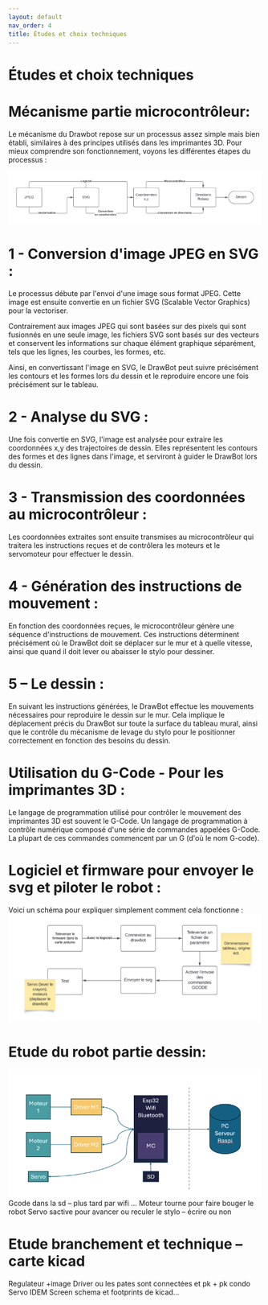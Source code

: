 ```yaml
---
layout: default
nav_order: 4
title: Études et choix techniques
---
```


# Études et choix techniques

# Mécanisme partie microcontrôleur:
Le mécanisme du Drawbot repose sur un processus assez simple mais bien établi,
similaires à des principes utilisés dans les imprimantes 3D. Pour mieux comprendre
son fonctionnement, voyons les différentes étapes du processus :

![etudes](images/etudes.png)

# 1 - Conversion d'image JPEG en SVG :
Le processus débute par l'envoi d'une image sous format JPEG. Cette image
est ensuite convertie en un fichier SVG (Scalable Vector Graphics) pour la
vectoriser.

Contrairement aux images JPEG qui sont basées sur des pixels qui sont
fusionnés en une seule image, les fichiers SVG sont basés sur des vecteurs et
conservent les informations sur chaque élément graphique séparément, tels
que les lignes, les courbes, les formes, etc.

Ainsi, en convertissant l'image en SVG, le DrawBot peut suivre précisément
les contours et les formes lors du dessin et le reproduire encore une fois
précisément sur le tableau.


# 2 - Analyse du SVG :
Une fois convertie en SVG, l'image est analysée pour extraire les coordonnées
x,y des trajectoires de dessin. Elles représentent les contours des formes et
des lignes dans l'image, et serviront à guider le DrawBot lors du dessin.


# 3 - Transmission des coordonnées au microcontrôleur :
Les coordonnées extraites sont ensuite transmises au microcontrôleur qui
traitera les instructions reçues et de contrôlera les moteurs et le servomoteur
pour effectuer le dessin.


# 4 - Génération des instructions de mouvement :
En fonction des coordonnées reçues, le microcontrôleur génère une séquence
d'instructions de mouvement. Ces instructions déterminent précisément où le
DrawBot doit se déplacer sur le mur et à quelle vitesse, ainsi que quand il doit
lever ou abaisser le stylo pour dessiner.


# 5 – Le dessin :
En suivant les instructions générées, le DrawBot effectue les mouvements
nécessaires pour reproduire le dessin sur le mur. Cela implique le
déplacement précis du DrawBot sur toute la surface du tableau mural, ainsi
que le contrôle du mécanisme de levage du stylo pour le positionner
correctement en fonction des besoins du dessin.


# Utilisation du G-Code - Pour les imprimantes 3D :
Le langage de programmation utilisé pour contrôler le mouvement des
imprimantes 3D est souvent le G-Code. Un langage de programmation à
contrôle numérique composé d'une série de commandes appelées G-Code.
La plupart de ces commandes commencent par un G (d'où le nom G-code).

# Logiciel et firmware pour envoyer le svg et piloter le robot :

Voici un schéma pour expliquer simplement comment cela fonctionne :
![etudes2](images/etudes2.png)

# Etude du robot partie dessin:

![etudes3](images/etudes3.png)
Gcode dans la sd – plus tard par wifi …
Moteur tourne pour faire bouger le robot
Servo sactive pour avancer ou reculer le stylo – écrire ou non


# Etude branchement et technique – carte kicad
Regulateur +image
Driver ou les pates sont connectées et pk + pk condo
Servo IDEM
Screen schema et footprints de kicad…





